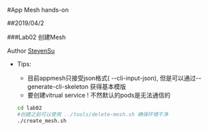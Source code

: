 #App Mesh hands-on

##2019/04/2
 
###Lab02 创建Mesh
   
   Author [StevenSu](mailto:suwei007@gmail.com)

   * Tips: 
       * 目前appmesh只接受json格式( --cli-input-json),
    但是可以通过--generate-cli-skeleton 获得基本模版
       * 要创建vitrual service ! 不然默认的pods是无法通信的
       
       ```bash
       cd lab02
       #创建之前可以使用 ../tools/delete-mesh.sh 确保环境干净
       ./create_mesh.sh
       
       
       ```
